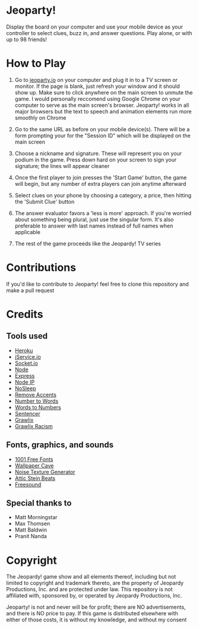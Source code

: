 # Jeoparty!
Display the board on your computer and use your mobile device as your controller to select clues, buzz in, and answer questions. Play alone, or with up to 98 friends!

# How to Play

1. Go to [jeoparty.io](http://jeoparty.io) on your computer and plug it in to a TV screen or monitor. If the page is blank, just refresh your window and it should show up. Make sure to click anywhere on the main screen to unmute the game. I would personally reccomend using Google Chrome on your computer to serve as the main screen's browser. Jeoparty! works in all major browsers but the text to speech and animation elements run more smoothly on Chrome

2. Go to the same URL as before on your mobile device(s). There will be a form prompting your for the "Session ID" which will be displayed on the main screen

3. Choose a nickname and signature. These will represent you on your podium in the game. Press down hard on your screen to sign your signature; the lines will appear cleaner

4. Once the first player to join presses the 'Start Game' button, the game will begin, but any number of extra players can join anytime afterward

5. Select clues on your phone by choosing a category, a price, then hitting the 'Submit Clue' button

6. The answer evaluator favors a 'less is more' approach. If you're worried about something being plural, just use the singular form. It's also preferable to answer with last names instead of full names when applicable

7. The rest of the game proceeds like the Jeopardy! TV series

# Contributions

If you'd like to contribute to Jeoparty! feel free to clone this repository and make a pull request

# Credits
## Tools used
* [Heroku](https://www.heroku.com)
* [jService.io](http://jservice.io)
* [Socket.io](https://socket.io)
* [Node](https://nodejs.org/en/)
* [Express](https://expressjs.com)
* [Node IP](https://github.com/indutny/node-ip)
* [NoSleep](https://github.com/richtr/NoSleep.js?files=1)
* [Remove Accents](https://github.com/tyxla/remove-accents)
* [Number to Words](https://github.com/marlun78/number-to-words)
* [Words to Numbers](https://github.com/finnfiddle/words-to-numbers)
* [Sentencer](https://github.com/kylestetz/Sentencer)
* [Grawlix](https://github.com/tinwatchman/grawlix)
* [Grawlix Racism](https://github.com/tinwatchman/grawlix-racism)

## Fonts, graphics, and sounds
* [1001 Free Fonts](https://www.1001freefonts.com)
* [Wallpaper Cave](https://wallpapercave.com/wallpaper-gif)
* [Noise Texture Generator](http://www.noisetexturegenerator.com)
* [Attic Stein Beats](https://www.youtube.com/user/AtticStein)
* [Freesound](https://freesound.org)

## Special thanks to
* Matt Morningstar
* Max Thomsen
* Matt Baldwin
* Pranit Nanda

# Copyright
The Jeopardy! game show and all elements thereof, including but not limited to copyright and trademark thereto, are the property of Jeopardy Productions, Inc. and are protected under law. This repository is not affiliated with, sponsored by, or operated by Jeopardy Productions, Inc.

Jeoparty! is not and never will be for profit; there are NO advertisements, and there is NO price to pay. If this game is distributed elsewhere with either of those costs, it is without my knowledge, and without my consent
